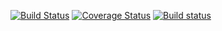 [![Build Status](https://travis-ci.org/eliastre100/Test-CI-CPP.svg?branch=master)](https://travis-ci.org/eliastre100/Test-CI-CPP)
[![Coverage Status](https://coveralls.io/repos/github/eliastre100/Test-CI-CPP/badge.svg?branch=master)](https://coveralls.io/github/eliastre100/Test-CI-CPP?branch=master)
[![Build status](https://ci.appveyor.com/api/projects/status/s6ocymam3ebay3rd?svg=true)](https://ci.appveyor.com/project/eliastre100/test-ci-cpp)
